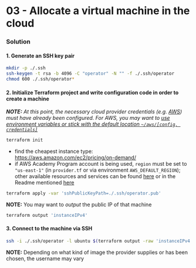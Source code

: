 03 - Allocate a virtual machine in the cloud
============================================


### Solution

#### 1. Generate an SSH key pair

```bash
mkdir -p ./.ssh
ssh-keygen -t rsa -b 4096 -C "operator" -N "" -f ./.ssh/operator
chmod 600 ./.ssh/operator*
```

#### 2. Initialize Terraform project and write configuration code in order to create a machine

*__NOTE:__ At this point, the necessary cloud provider credentials (e.g. [AWS](https://registry.terraform.io/providers/hashicorp/aws/latest/docs))
must have already been configured. For AWS, you may want to
[use environment variables or stick with the default location `~/aws/[config, credentials]`](https://docs.aws.amazon.com/cli/latest/userguide/cli-configure-files.html)*

```bash
terraform init
```

* find the cheapest instance type: https://aws.amazon.com/ec2/pricing/on-demand/
* if AWS Academy Program account is being used, `region` must be set to `"us-east-1"` (in `provider.tf` or via environment `AWS_DEFAULT_REGION`);
  other available resources and services can be found [here](https://github.com/lucendio/lecture-devops-infos/raw/main/.assets/AWS-Academy-Learner-Lab_Foundational-Services_20211002.pdf) 
  or in the Readme mentioned [here](https://github.com/lucendio/lecture-devops-infos/blob/main/faq.md#7-how-do-i-get-access-to-aws-and-unlock-aws-academy-credits)

```bash
terraform apply -var 'sshPublicKeyPath=./.ssh/operator.pub'
```

__NOTE:__ You may want to *output* the public IP of that machine

```bash
terraform output 'instanceIPv4'
```

#### 3. Connect to the machine via SSH

```bash
ssh -i ./.ssh/operator -l ubuntu $(terraform output -raw 'instanceIPv4')
```

__NOTE:__ Depending on what kind of image the provider supplies or has been chosen, the username may vary
